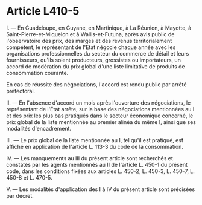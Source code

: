 # Article L410-5

I. ― En Guadeloupe, en Guyane, en Martinique, à La Réunion, à Mayotte, à Saint-Pierre-et-Miquelon et à Wallis-et-Futuna, après avis public de l'observatoire des prix, des marges et des revenus territorialement compétent, le représentant de l'Etat négocie chaque année avec les organisations professionnelles du secteur du commerce de détail et leurs fournisseurs, qu'ils soient producteurs, grossistes ou importateurs, un accord de modération du prix global d'une liste limitative de produits de consommation courante.

En cas de réussite des négociations, l'accord est rendu public par arrêté préfectoral.

II. ― En l'absence d'accord un mois après l'ouverture des négociations, le représentant de l'Etat arrête, sur la base des négociations mentionnées au I et des prix les plus bas pratiqués dans le secteur économique concerné, le prix global de la liste mentionnée au premier alinéa du même I, ainsi que ses modalités d'encadrement.

III. ― Le prix global de la liste mentionnée au I, tel qu'il est pratiqué, est affiché en application de l'article L. 113-3 du code de la consommation.

IV. ― Les manquements au III du présent article sont recherchés et constatés par les agents mentionnés au II de l'article L. 450-1 du présent code, dans les conditions fixées aux articles L. 450-2, L. 450-3, L. 450-7, L. 450-8 et L. 470-5.

V. ― Les modalités d'application des I à IV du présent article sont précisées par décret.
